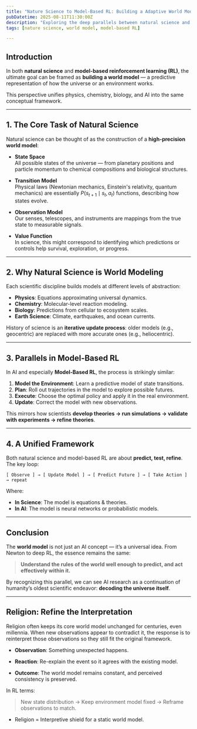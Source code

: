 ```yaml
---
title: "Nature Science to Model-Based RL: Building a Adaptive World Model"
pubDatetime: 2025-08-11T11:30:00Z
description: "Exploring the deep parallels between natural science and model-based reinforcement learning through the lens of world models."
tags: [nature science, world model, model-based RL]

---
```


## Introduction

In both **natural science** and **model-based reinforcement learning (RL)**, the ultimate goal can be framed as **building a world model** — a predictive representation of how the universe or an environment works. 


This perspective unifies physics, chemistry, biology, and AI into the same conceptual framework.

---

## 1. The Core Task of Natural Science

Natural science can be thought of as the construction of a **high-precision world model**:

- **State Space**  
  All possible states of the universe — from planetary positions and particle momentum to chemical compositions and biological structures.

- **Transition Model**  
  Physical laws (Newtonian mechanics, Einstein's relativity, quantum mechanics) are essentially $P(s_{t+1} \mid s_t, a_t)$ functions, describing how states evolve.

- **Observation Model**  
  Our senses, telescopes, and instruments are mappings from the true state to measurable signals.

- **Value Function**  
  In science, this might correspond to identifying which predictions or controls help survival, exploration, or progress.

---

## 2. Why Natural Science is World Modeling

Each scientific discipline builds models at different levels of abstraction:

- **Physics**: Equations approximating universal dynamics.  
- **Chemistry**: Molecular-level reaction modeling.  
- **Biology**: Predictions from cellular to ecosystem scales.  
- **Earth Science**: Climate, earthquakes, and ocean currents.

History of science is an **iterative update process**: older models (e.g., geocentric) are replaced with more accurate ones (e.g., heliocentric).

---

## 3. Parallels in Model-Based RL

In AI and especially **Model-Based RL**, the process is strikingly similar:

1. **Model the Environment**: Learn a predictive model of state transitions.  
2. **Plan**: Roll out trajectories in the model to explore possible futures.  
3. **Execute**: Choose the optimal policy and apply it in the real environment.  
4. **Update**: Correct the model with new observations.

This mirrors how scientists **develop theories → run simulations → validate with experiments → refine theories**.

---

## 4. A Unified Framework

Both natural science and model-based RL are about **predict, test, refine**. The key loop:

```text
[ Observe ] → [ Update Model ] → [ Predict Future ] → [ Take Action ] → repeat
```

Where:
- **In Science**: The model is equations & theories.
- **In AI**: The model is neural networks or probabilistic models.

---

## Conclusion

The **world model** is not just an AI concept — it’s a universal idea. From Newton to deep RL, the essence remains the same:  
> **Understand the rules of the world well enough to predict, and act effectively within it.**

By recognizing this parallel, we can see AI research as a continuation of humanity’s oldest scientific endeavor: **decoding the universe itself**.

---

## Religion: Refine the Interpretation
Religion often keeps its core world model unchanged for centuries, even millennia. When new observations appear to contradict it, the response is to reinterpret those observations so they still fit the original framework.

- **Observation**: Something unexpected happens.

- **Reaction**: Re-explain the event so it agrees with the existing model.

- **Outcome**: The world model remains constant, and perceived consistency is preserved.

In RL terms:

> New state distribution → Keep environment model fixed → Reframe observations to match.
* Religion = Interpretive shield for a static world model.
